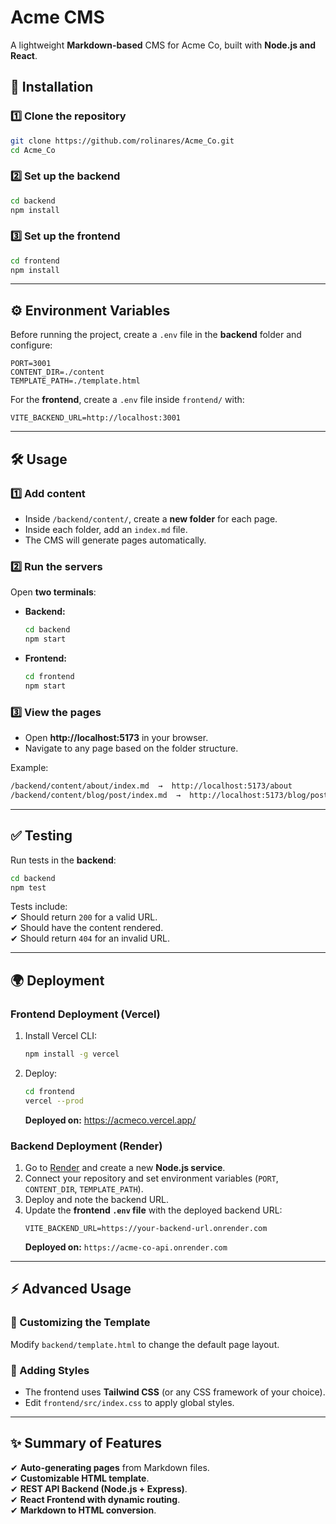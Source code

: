 # **Acme CMS**

A lightweight **Markdown-based** CMS for Acme Co, built with **Node.js and React**.

## **🚀 Installation**

### **1️⃣ Clone the repository**

```sh
git clone https://github.com/rolinares/Acme_Co.git
cd Acme_Co
```

### **2️⃣ Set up the backend**

```sh
cd backend
npm install
```

### **3️⃣ Set up the frontend**

```sh
cd frontend
npm install
```

---

## **⚙️ Environment Variables**

Before running the project, create a `.env` file in the **backend** folder and configure:

```env
PORT=3001
CONTENT_DIR=./content
TEMPLATE_PATH=./template.html
```

For the **frontend**, create a `.env` file inside `frontend/` with:

```env
VITE_BACKEND_URL=http://localhost:3001
```

---

## **🛠 Usage**

### **1️⃣ Add content**

- Inside `/backend/content/`, create a **new folder** for each page.
- Inside each folder, add an `index.md` file.
- The CMS will generate pages automatically.

### **2️⃣ Run the servers**

Open **two terminals**:

- **Backend:**
  ```sh
  cd backend
  npm start
  ```
- **Frontend:**
  ```sh
  cd frontend
  npm start
  ```

### **3️⃣ View the pages**

- Open **http://localhost:5173** in your browser.
- Navigate to any page based on the folder structure.

Example:

```sh
/backend/content/about/index.md  →  http://localhost:5173/about
/backend/content/blog/post/index.md  →  http://localhost:5173/blog/post
```

---

## **✅ Testing**

Run tests in the **backend**:

```sh
cd backend
npm test
```

Tests include:  
✔ Should return `200` for a valid URL.  
✔ Should have the content rendered.  
✔ Should return `404` for an invalid URL.

---

## **🌍 Deployment**

### **Frontend Deployment (Vercel)**

1. Install Vercel CLI:
   ```sh
   npm install -g vercel
   ```
2. Deploy:
   ```sh
   cd frontend
   vercel --prod
   ```
   **Deployed on:** https://acmeco.vercel.app/

### **Backend Deployment (Render)**

1. Go to [Render](https://render.com/) and create a new **Node.js service**.
2. Connect your repository and set environment variables (`PORT`, `CONTENT_DIR`, `TEMPLATE_PATH`).
3. Deploy and note the backend URL.
4. Update the **frontend `.env` file** with the deployed backend URL:
   ```env
   VITE_BACKEND_URL=https://your-backend-url.onrender.com
   ```
   **Deployed on:** `https://acme-co-api.onrender.com`

---

## **⚡ Advanced Usage**

### **📝 Customizing the Template**

Modify `backend/template.html` to change the default page layout.

### **🎨 Adding Styles**

- The frontend uses **Tailwind CSS** (or any CSS framework of your choice).
- Edit `frontend/src/index.css` to apply global styles.

---

## **✨ Summary of Features**

✔ **Auto-generating pages** from Markdown files.  
✔ **Customizable HTML template**.  
✔ **REST API Backend (Node.js + Express)**.  
✔ **React Frontend with dynamic routing**.  
✔ **Markdown to HTML conversion**.

